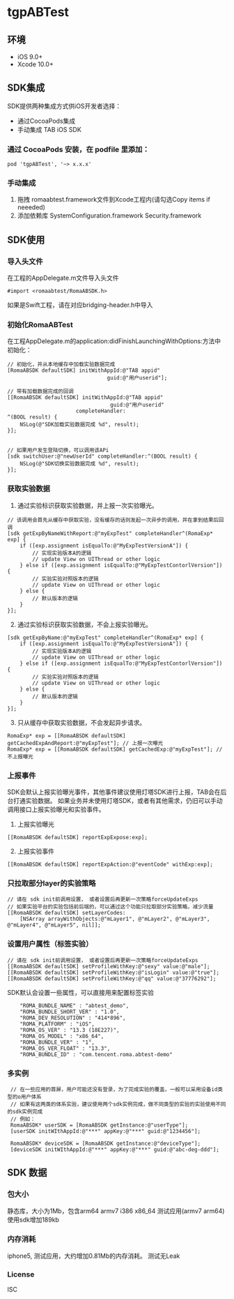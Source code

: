 # tgpABTest

## 环境
* iOS 9.0+
* Xcode 10.0+

## SDK集成
SDK提供两种集成方式供iOS开发者选择：
- 通过CocoaPods集成
- 手动集成 TAB iOS SDK 

### 通过 CocoaPods 安装，在 podfile 里添加：

```
pod 'tgpABTest', '~> x.x.x'
```
### 手动集成
1. 拖拽 romaabtest.framework文件到Xcode工程内(请勾选Copy items if neeeded)
2. 添加依赖库 SystemConfiguration.framework Security.framework

## SDK使用

### 导入头文件

在工程的AppDelegate.m文件导入头文件

```
#import <romaabtest/RomaABSDK.h>
```
如果是Swift工程，请在对应bridging-header.h中导入

### 初始化RomaABTest

在工程AppDelegate.m的application:didFinishLaunchingWithOptions:方法中初始化：

```
// 初始化，并从本地缓存中加载实验数据完成
[RomaABSDK defaultSDK] initWithAppId:@"TAB appid" 
                                guid:@"用户userid"]; 

// 带有加载数据完成的回调
[[RomaABSDK defaultSDK] initWithAppId:@"TAB appid" 
                                 guid:@"用户userid"
                      completeHandler:
^(BOOL result) {
    NSLog(@"SDK加载实验数据完成 %d", result);
}];


// 如果用户发生登陆切换，可以调用该APi
[sdk switchUser:@"newUserId" completeHandler:^(BOOL result) {
    NSLog(@"SDK切换实验数据完成 %d", result);
}];
```

### 获取实验数据

1. 通过实验标识获取实验数据，并上报一次实验曝光。

```
// 该调用会首先从缓存中获取实验，没有缓存的话则发起一次异步的调用，并在拿到结果后回调
[sdk getExpByNameWithReport:@"myExpTest" completeHandler^(RomaExp* exp] {
    if ([exp.assignment isEqualTo:@"MyExpTestVersionA"]) {
        // 实现实验版本A的逻辑
        // update View on UIThread or other logic
    } else if ([exp.assignment isEqualTo:@"MyExpTestContorlVersion"]) {
        // 实验实验对照版本的逻辑
        // update View on UIThread or other logic
    } else {
        // 默认版本的逻辑
    }
}];

```

2. 通过实验标识获取实验数据，不会上报实验曝光。

```
[sdk getExpByName:@"myExpTest" completeHandler^(RomaExp* exp] {
    if ([exp.assignment isEqualTo:@"MyExpTestVersionA"]) {
        // 实现实验版本A的逻辑
        // update View on UIThread or other logic
    } else if ([exp.assignment isEqualTo:@"MyExpTestContorlVersion"]) {
        // 实验实验对照版本的逻辑
        // update View on UIThread or other logic
    } else {
        // 默认版本的逻辑
    }
}];
```

3. 只从缓存中获取实验数据，不会发起异步请求。

```
RomaExp* exp = [[RomaABSDK defaultSDK] getCachedExpAndReport:@"myExpTest"]; // 上报一次曝光
RomaExp* exp = [[RomaABSDK defaultSDK] getCachedExp:@"myExpTest"]; // 不上报曝光
```

### 上报事件

SDK会默认上报实验曝光事件，其他事件建议使用灯塔SDK进行上报，TAB会在后台打通实验数据。
如果业务并未使用灯塔SDK，或者有其他需求，仍旧可以手动调用接口上报实验曝光和实验事件。

1. 上报实验曝光

```
[[RomaABSDK defaultSDK] reportExpExpose:exp];
```

2. 上报实验事件

```
[[RomaABSDK defaultSDK] reportExpAction:@"eventCode" withExp:exp];
```

### 只拉取部分layer的实验策略

```
// 请在 sdk init前调用设置， 或者设置后再更新一次策略forceUpdateExps
// 如果实验平台的实验包括前后端的，可以通过这个功能只拉取部分实验策略，减少流量
[[RomaABSDK defaultSDK] setLayerCodes:
    [NSArray arrayWithObjects:@"mLayer1", @"mLayer2", @"mLayer3", @"mLayer4", @"mLayer5", nil]];
```

### 设置用户属性（标签实验）

```
// 请在 sdk init前调用设置， 或者设置后再更新一次策略forceUpdateExps
[[RomaABSDK defaultSDK] setProfileWithKey:@"sexy" value:@"male"];
[[RomaABSDK defaultSDK] setProfileWithKey:@"isLogin" value:@"true"];
[[RomaABSDK defaultSDK] setProfileWithKey:@"qq" value:@"37776292"];
```

SDK默认会设置一些属性，可以直接用来配置标签实验

```
    "ROMA_BUNDLE_NAME" : "abtest_demo",
    "ROMA_BUNDLE_SHORT_VER" : "1.0",
    "ROMA_DEV_RESOLUTION" : "414*896",
    "ROMA_PLATFORM" : "iOS",
    "ROMA_OS_VER" : "13.3 (18E227)",
    "ROMA_OS_MODEL" : "x86_64",
    "ROMA_BUNDLE_VER" : "1",
    "ROMA_OS_VER_FLOAT" : "13.3",
    "ROMA_BUNDLE_ID" : "com.tencent.roma.abtest-demo"
```

### 多实例

```
 // 在一些应用的首屏，用户可能还没有登录，为了完成实验的覆盖，一般可以采用设备id类型的o用户体系
 // 如果有这两类的体系实验，建议使用两个sdk实例完成，做不同类型的实验的实验使用不同的sdk实例完成
 // 例如：
 RomaABSDK* userSDK = [RomaABSDK getInstance:@"userType"];
 [userSDK initWIthAppId:@"***" appKey:@"***" guid:@"1234456"];
 
 RomaABSDK* deviceSDK = [RomaABSDK getInstance:@"deviceType"];
 [deviceSDK initWIthAppId:@"***" appKey:@"***" guid:@"abc-deg-ddd"];
```

## SDK 数据

### 包大小

静态库，大小为1Mb，包含arm64 armv7 i386 x86_64
测试应用(armv7 arm64)使用sdk增加189kb

### 内存消耗

iphone5, 测试应用，大约增加0.81Mb的内存消耗。
测试无Leak

### License

ISC
